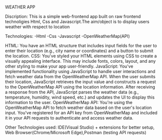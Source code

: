WEATHER APP

Discription:
This is a simple web-frontend app built on raw frontend technoligies Html, Css and Javascript.The aim/object is to display users weather with respect to location

Technologies:
-Html
-Css
-Javascript
-OpenWeatherMap(API)

HTML:
  You have an HTML structure that includes input fields for the user to enter their location (e.g., city name or coordinates) and a button to submit the location.
CSS:
  You've styled your HTML elements using CSS to create a visually appealing interface. This may include fonts, colors, layout, and any other styling to make your app user-friendly.
JavaScript:
  You've implemented functionality using JavaScript to handle user interactions and fetch weather data from the OpenWeatherMap API.
  When the user submits their location, JavaScript retrieves the input value and constructs a request to the OpenWeatherMap API using the location information.
  After receiving a response from the API, JavaScript parses the weather data (e.g., temperature, humidity, wind speed, etc.) and updates the UI to display this information to the user.
OpenWeatherMap API:
  You're using the OpenWeatherMap API to fetch weather data based on the user's location input.
  You've registered for an API key from OpenWeatherMap and included it in your API requests to authenticate and access weather data.

Other Technologies used:
IDE(Visual Studio) + extensions for better setup, Web Browser(Chrome/Microsoft Edge),Postman (testing API requests)
